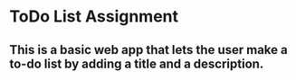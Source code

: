 # ToDo List Assignment
## This is a basic web app that lets the user make a to-do list by adding a title and a description.